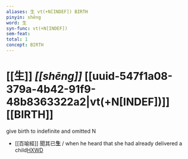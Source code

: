 ```yaml
---
aliases: 生 vt(+N[INDEF]) BIRTH
pinyin: shēng
word: 生
syn-func: vt(+N[INDEF])
sem-feat: 
total: 1
concept: BIRTH 
---
```

# [[生]] *[[shēng]]*  [[uuid-547f1a08-379a-4b42-91f9-48b8363322a2|vt(+N[INDEF])]] [[BIRTH]]
give birth to indefinite and omitted N
 - [[百喻經]] 聞其已**生** / when he heard that she had already delivered a child[HXWD](https://hxwd.org/textview.html?location=KR6b0066_T_002-0547c.3)